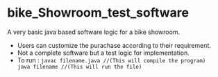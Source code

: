# bike_Showroom_test_software
A very basic java based software logic for a bike showroom. 
- Users can customize the purachase according to their requirement.
- Not a complete software but a test logic for implementation.
- To run :
<code>javac filename.java //(This will compile the program)
java filename //(This will run the file)<code>